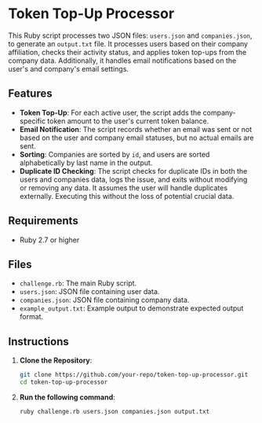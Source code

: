 # Token Top-Up Processor

This Ruby script processes two JSON files: `users.json` and `companies.json`, to generate an `output.txt` file. It processes users based on their company affiliation, checks their activity status, and applies token top-ups from the company data. Additionally, it handles email notifications based on the user's and company's email settings.

## Features

- **Token Top-Up**: For each active user, the script adds the company-specific token amount to the user's current token balance.
- **Email Notification**: The script records whether an email was sent or not based on the user and company email statuses, but no actual emails are sent.
- **Sorting**: Companies are sorted by `id`, and users are sorted alphabetically by last name in the output.
- **Duplicate ID Checking**: The script checks for duplicate IDs in both the users and companies data, logs the issue, and exits without modifying or removing any data. It assumes the user will handle duplicates externally. Executing this without the loss of potential crucial data.

## Requirements

- Ruby 2.7 or higher

## Files

- `challenge.rb`: The main Ruby script.
- `users.json`: JSON file containing user data.
- `companies.json`: JSON file containing company data.
- `example_output.txt`: Example output to demonstrate expected output format.

## Instructions

1. **Clone the Repository**:

   ```bash
   git clone https://github.com/your-repo/token-top-up-processor.git
   cd token-top-up-processor
   ```

2. **Run the following command**:

   ```bash
   ruby challenge.rb users.json companies.json output.txt
   ```
